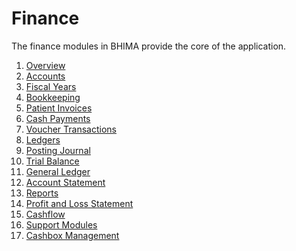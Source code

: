 # Finance

The finance modules in BHIMA provide the core of the application.

1. [Overview](./overview.md)
2. [Accounts](./accounts.md)
3. [Fiscal Years](./fiscal-year.md)
4. [Bookkeeping](./bookkeeping/index.md)
  1. [Patient Invoices](./bookkeeping/patient-invoices.md)
  2. [Cash Payments](./bookkeeping/cash-payments.md)
  3. [Voucher Transactions](./bookkeeping/vouchers.md)
5. [Ledgers]()
  1. [Posting Journal](./ledgers/posting-journal.md)
  2. [Trial Balance](./ledgers/trial-balance.md)
  3. [General Ledger](./ledgers/general-ledger.md)
  4. [Account Statement](./ledgers/account-statement.md)
6. [Reports]()
  1. [Profit and Loss Statement]()
  2. [Cashflow]()
7. [Support Modules]()
  1. [Cashbox Management]()
